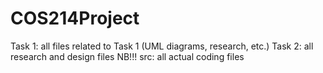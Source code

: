 # COS214Project

Task 1: all files related to Task 1 (UML diagrams, research, etc.)
Task 2: all research and design files
NB!!! src: all actual coding files
